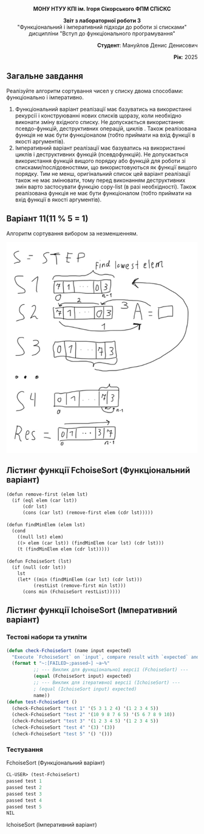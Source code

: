 <p align="center"><b>МОНУ НТУУ КПІ ім. Ігоря Сікорського ФПМ СПіСКС</b></p>

<p align="center">
<b>Звіт з лабораторної роботи 3</b><br/>
"Функціональний і імперативний підходи до роботи зі списками"<br/>
дисципліни "Вступ до функціонального програмування"
</p>

<p align="right"><b>Студент</b>: Мануйлов Денис Денисович</p>
<p align="right"><b>Рік</b>: 2025</p>

## Загальне завдання
Реалізуйте алгоритм сортування чисел у списку двома способами: функціонально і
імперативно.
1. Функціональний варіант реалізації має базуватись на використанні рекурсії і
конструюванні нових списків щоразу, коли необхідно виконати зміну вхідного
списку. Не допускається використання: псевдо-функцій, деструктивних операцій,
циклів . Також реалізована функція не має бути функціоналом (тобто приймати на
вхід функції в якості аргументів).  
2. Імперативний варіант реалізації має базуватись на використанні циклів і
деструктивних функцій (псевдофункцій). Не допускається використання функцій
вищого порядку або функцій для роботи зі списками/послідовностями, що
використовуються як функції вищого порядку. Тим не менш, оригінальний список
цей варіант реалізації також не має змінювати, тому перед виконанням
деструктивних змін варто застосувати функцію copy-list (в разі необхідності).
Також реалізована функція не має бути функціоналом (тобто приймати на вхід
функції в якості аргументів).

## Варіант 11(11 % 5 = 1)
Алгоритм сортування вибором за незменшенням.

<p align="center">
<img src="lab-3-variant-algorithm.jpg">
</p>

## Лістинг функції FchoiseSort (Функціональний варіант)
```Lisp
(defun remove-first (elem lst)
  (if (eql elem (car lst))
      (cdr lst)
      (cons (car lst) (remove-first elem (cdr lst)))))

(defun findMinElem (elem lst)
  (cond
    ((null lst) elem)
    ((> elem (car lst)) (findMinElem (car lst) (cdr lst)))
    (t (findMinElem elem (cdr lst)))))

(defun FchoiseSort (lst)
  (if (null (cdr lst))
    lst
    (let* ((min (findMinElem (car lst) (cdr lst)))
          (restList (remove-first min lst)))
      (cons min (FchoiseSort restList)))))
```

## Лістинг функції IchoiseSort (Імперативний варіант)

### Тестові набори та утиліти
```lisp
(defun check-FchoiseSort (name input expected)
  "Execute `FchoiseSort` on `input`, compare result with `expected` and print comparison status"
  (format t "~:[FAILED~;passed~] ~a~%"
          ;; --- Виклик для функціональної версії (FchoiseSort) ---
          (equal (FchoiseSort input) expected)      
          ;; --- Виклик для ітеративної версії (IchoiseSort) ---
          ; (equal (IchoiseSort input) expected)    
          name))
(defun test-FchoiseSort ()
  (check-FchoiseSort "test 1" '(5 3 1 2 4) '(1 2 3 4 5))
  (check-FchoiseSort "test 2" '(10 9 8 7 6 5) '(5 6 7 8 9 10))
  (check-FchoiseSort "test 3" '(1 2 3 4 5) '(1 2 3 4 5))
  (check-FchoiseSort "test 4" '(3) '(3))
  (check-FchoiseSort "test 5" '() '()))
```

### Тестування
FchoiseSort (Функціональний варіант)
```lisp
CL-USER> (test-FchoiseSort)
passed test 1
passed test 2
passed test 3
passed test 4
passed test 5
NIL
```
IchoiseSort (Імперативний варіант)
```lisp

```

